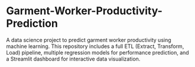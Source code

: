 # Garment-Worker-Productivity-Prediction
A data science project to predict garment worker productivity using machine learning. This repository includes a full ETL (Extract, Transform, Load) pipeline, multiple regression models for performance prediction, and a Streamlit dashboard for interactive data visualization.
